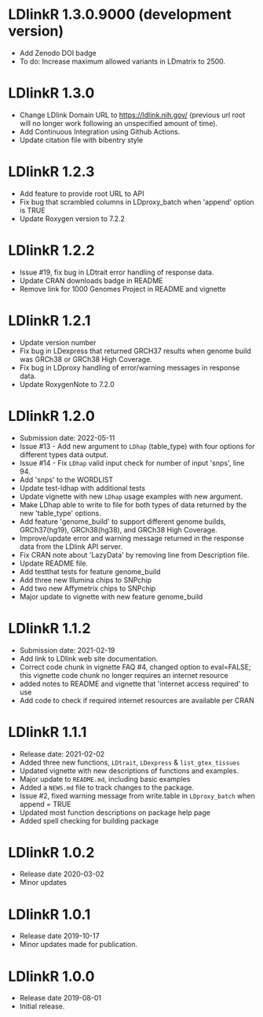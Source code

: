 # LDlinkR 1.3.0.9000 (development version)
* Add Zenodo DOI badge
* To do: Increase maximum allowed variants in LDmatrix to 2500.

# LDlinkR 1.3.0
* Change LDlink Domain URL to https://ldlink.nih.gov/ (previous url root will no longer work following an unspecified amount of time).
* Add Continuous Integration using Github Actions.
* Update citation file with bibentry style

# LDlinkR 1.2.3
* Add feature to provide root URL to API
* Fix bug that scrambled columns in LDproxy_batch when 'append' option is TRUE
* Update Roxygen version to 7.2.2

# LDlinkR 1.2.2
* Issue #19, fix bug in LDtrait error handling of response data.
* Update CRAN downloads badge in README
* Remove link for 1000 Genomes Project in README and vignette

# LDlinkR 1.2.1
* Update version number
* Fix bug in LDexpress that returned GRCH37 results when genome build was GRCh38 or GRCh38 High Coverage.
* Fix bug in LDproxy handling of error/warning messages in response data.
* Update RoxygenNote to 7.2.0

# LDlinkR 1.2.0
* Submission date: 2022-05-11
* Issue #13 - Add new argument to `LDhap` (table_type) with four options for different types data output.
* Issue #14 - Fix `LDhap` valid input check for number of input 'snps', line 94.
* Add 'snps' to the WORDLIST
* Update test-ldhap with additional tests
* Update vignette with new `LDhap` usage examples with new argument.
* Make LDhap able to write to file for both types of data returned by the new 'table_type' options.
* Add feature 'genome_build' to support different genome builds, GRCh37(hg19), GRCh38(hg38), and GRCh38 High Coverage.
* Improve/update error and warning message returned in the response data from the LDlink API server.
* Fix CRAN note about 'LazyData' by removing line from Description file.
* Update README file.
* Add testthat tests for feature genome_build
* Add three new Illumina chips to SNPchip
* Add two new Affymetrix chips to SNPchip
* Major update to vignette with new feature genome_build

# LDlinkR 1.1.2
* Submission date: 2021-02-19
* Add link to LDlink web site documentation.
* Correct code chunk in vignette FAQ #4, changed option to eval=FALSE; this vignette code chunk no longer requires an internet resource
* added notes to README and vignette that 'internet access required' to use
* Add code to check if required internet resources are available per CRAN

# LDlinkR 1.1.1
* Release date: 2021-02-02
* Added three new functions, `LDtrait`, `LDexpress` & `list_gtex_tissues`
* Updated vignette with new descriptions of functions and examples.
* Major update to `README.md`, including basic examples
* Added a `NEWS.md` file to track changes to the package.
* Issue #2, fixed warning message from write.table in `LDproxy_batch` when append = TRUE
* Updated most function descriptions on package help page
* Added spell checking for building package

# LDlinkR 1.0.2
* Release date 2020-03-02
* Minor updates

# LDlinkR 1.0.1
* Release date 2019-10-17
* Minor updates made for publication.

# LDlinkR 1.0.0
* Release date 2019-08-01
* Initial release.
